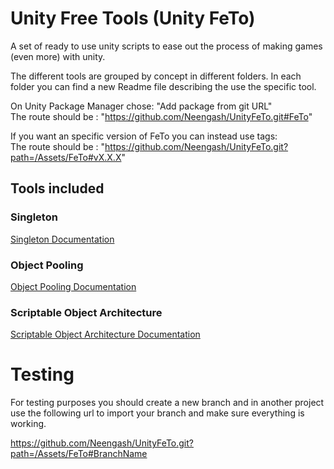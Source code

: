 # Unity Free Tools (Unity FeTo)
A set of ready to use unity scripts to ease out the process of making games (even more) with unity.

The different tools are grouped by concept in different folders.
In each folder you can find a new Readme file describing the use the specific tool.

On Unity Package Manager chose: "Add package from git URL"  
The route should be : "https://github.com/Neengash/UnityFeTo.git#FeTo"

If you want an specific version of FeTo you can instead use tags:  
The route should be : "https://github.com/Neengash/UnityFeTo.git?path=/Assets/FeTo#vX.X.X"


## Tools included

### Singleton

[Singleton Documentation](/Assets/FeTo/Singleton/)

### Object Pooling

[Object Pooling Documentation](/Assets/FeTo/ObjectPool/)

### Scriptable Object Architecture

[Scriptable Object Architecture Documentation](/Assets/FeTo/SO_Architecture/)

# Testing

For testing purposes you should create a new branch and in another project use the following url to import your branch and make sure everything is working.

https://github.com/Neengash/UnityFeTo.git?path=/Assets/FeTo#BranchName